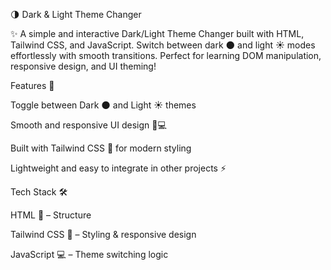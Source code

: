 🌗 Dark & Light Theme Changer

✨ A simple and interactive Dark/Light Theme Changer built with HTML, Tailwind CSS, and JavaScript. Switch between dark 🌑 and light ☀️ modes effortlessly with smooth transitions. Perfect for learning DOM manipulation, responsive design, and UI theming!

Features 🚀

Toggle between Dark 🌑 and Light ☀️ themes

Smooth and responsive UI design 📱💻

Built with Tailwind CSS 🎨 for modern styling

Lightweight and easy to integrate in other projects ⚡

Tech Stack 🛠️

HTML 📄 – Structure

Tailwind CSS 🎨 – Styling & responsive design

JavaScript 💻 – Theme switching logic
